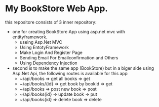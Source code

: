 # My BookStore Web App.
this repositore consists of 3 inner repository:
  - one for creating BookStore App using asp.net mvc with entityframework.
    - useing Asp.Net MVC
    - Using EntotyFramework
    - Make Login And Register Page
    - Sending Email For Emailconfirmation and Others
    - Using Dependency Injection
  - second is to make the same app (BookStore) but in a biger side using Asp.Net Api, the following routes is available for this app
    - ~/api/books                      => get all books               => get
    - ~/api/books/{id}                 => get book by bookid          => get
    - ~/api/books                      => post new book               => post
    - ~/api/books{id}                  => update book                 => put
    - ~/api/books{id}                  => delete book                 => delete
